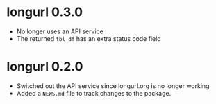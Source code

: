 # longurl 0.3.0

* No longer uses an API service
* The returned `tbl_df` has an extra status code field

# longurl 0.2.0

* Switched out the API service since longurl.org is no longer working
* Added a `NEWS.md` file to track changes to the package.



